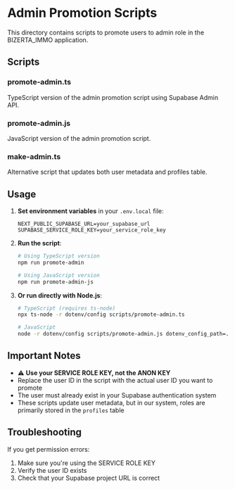# Admin Promotion Scripts

This directory contains scripts to promote users to admin role in the BIZERTA_IMMO application.

## Scripts

### promote-admin.ts
TypeScript version of the admin promotion script using Supabase Admin API.

### promote-admin.js
JavaScript version of the admin promotion script.

### make-admin.ts
Alternative script that updates both user metadata and profiles table.

## Usage

1. **Set environment variables** in your `.env.local` file:
   ```
   NEXT_PUBLIC_SUPABASE_URL=your_supabase_url
   SUPABASE_SERVICE_ROLE_KEY=your_service_role_key
   ```

2. **Run the script**:
   ```bash
   # Using TypeScript version
   npm run promote-admin
   
   # Using JavaScript version
   npm run promote-admin-js
   ```

3. **Or run directly with Node.js**:
   ```bash
   # TypeScript (requires ts-node)
   npx ts-node -r dotenv/config scripts/promote-admin.ts
   
   # JavaScript
   node -r dotenv/config scripts/promote-admin.js dotenv_config_path=.env.local
   ```

## Important Notes

- ⚠️ **Use your SERVICE ROLE KEY, not the ANON KEY**
- Replace the user ID in the script with the actual user ID you want to promote
- The user must already exist in your Supabase authentication system
- These scripts update user metadata, but in our system, roles are primarily stored in the `profiles` table

## Troubleshooting

If you get permission errors:
1. Make sure you're using the SERVICE ROLE KEY
2. Verify the user ID exists
3. Check that your Supabase project URL is correct